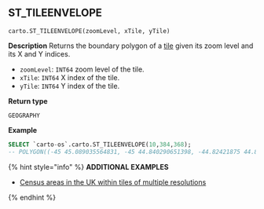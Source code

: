 ## ST_TILEENVELOPE

```sql:signature
carto.ST_TILEENVELOPE(zoomLevel, xTile, yTile)
```

**Description**
Returns the boundary polygon of a [tile](https://wiki.openstreetmap.org/wiki/Slippy_map_tilenames) given its zoom level and its X and Y indices.

* `zoomLevel`: `INT64` zoom level of the tile.
* `xTile`: `INT64` X index of the tile.
* `yTile`: `INT64` Y index of the tile.

**Return type**

`GEOGRAPHY`

**Example**

```sql
SELECT `carto-os`.carto.ST_TILEENVELOPE(10,384,368);
-- POLYGON((-45 45.089035564831, -45 44.840290651398, -44.82421875 44.840290651398, -44.6484375 44.840290651398, -44.6484375 45.089035564831, -44.82421875 45.089035564831, -45 45.089035564831))
```

{% hint style="info" %}
**ADDITIONAL EXAMPLES**

* [Census areas in the UK within tiles of multiple resolutions](/analytics-toolbox-bigquery/examples/census-areas-in-the-uk-within-tiles-of-multiple-resolutions/)

{% endhint %}
